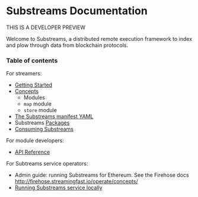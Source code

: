 # Substreams Documentation

THIS IS A DEVELOPER PREVIEW

Welcome to Substreams, a distributed remote execution framework to index and plow through data from blockchain protocols.


### Table of contents

For streamers:

* [Getting Started](../README.md)
* [Concepts](./concepts.md)
  * Modules
  * `map` module
  * `store` module
* [The Substreams manifest YAML](./manifest.md)
* Substreams [Packages](./packages.md)
* [Consuming Substreams](./consuming.md)

For module developers:
* [API Reference](./api-reference.md)

For Subtreams service operators:
* Admin guide: running Substreams for Ethereum. See the Firehose docs http://firehose.streamingfast.io/operate/concepts/
* [Running Substreams service locally](./running-locally.md)
